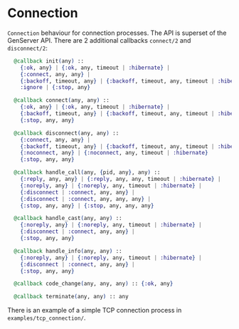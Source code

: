 Connection
==========

`Connection` behaviour for connection processes. The API is superset of the
GenServer API. There are 2 additional callbacks `connect/2` and `disconnect/2`:

```elixir
  @callback init(any) ::
    {:ok, any} | {:ok, any, timeout | :hibernate} |
    {:connect, any, any} |
    {:backoff, timeout, any} | {:backoff, timeout, any, timeout | :hibernate} |
    :ignore | {:stop, any}

  @callback connect(any, any) ::
    {:ok, any} | {:ok, any, timeout | :hibernate} |
    {:backoff, timeout, any} | {:backoff, timeout, any, timeout | :hibernate} |
    {:stop, any, any}

  @callback disconnect(any, any) ::
    {:connect, any, any} |
    {:backoff, timeout, any} | {:backoff, timeout, any, timeout | :hibernate} |
    {:noconnect, any} | {:noconnect, any, timeout | :hibernate}
    {:stop, any, any}

  @callback handle_call(any, {pid, any}, any) ::
    {:reply, any, any} | {:reply, any, any, timeout | :hibernate} |
    {:noreply, any} | {:noreply, any, timeout | :hibernate} |
    {:disconnect | :connect, any, any} |
    {:disconnect | :connect, any, any, any} |
    {:stop, any, any} | {:stop, any, any, any}

  @callback handle_cast(any, any) ::
    {:noreply, any} | {:noreply, any, timeout | :hibernate} |
    {:disconnect | :connect, any, any} |
    {:stop, any, any}

  @callback handle_info(any, any) ::
    {:noreply, any} | {:noreply, any, timeout | :hibernate} |
    {:disconnect | :connect, any, any} |
    {:stop, any, any}

  @callback code_change(any, any, any) :: {:ok, any}

  @callback terminate(any, any) :: any
```
There is an example of a simple TCP connection process in
`examples/tcp_connection/`.
